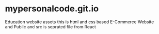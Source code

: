 # mypersonalcode.git.io

Education website assets this is html and css based E-Commerce Website
and Public and src is seprated file from React

